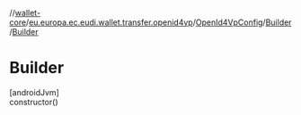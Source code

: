 //[wallet-core](../../../../index.md)/[eu.europa.ec.eudi.wallet.transfer.openid4vp](../../index.md)/[OpenId4VpConfig](../index.md)/[Builder](index.md)/[Builder](-builder.md)

# Builder

[androidJvm]\
constructor()
